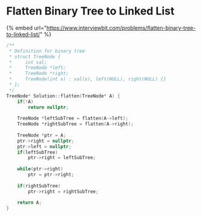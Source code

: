 # Flatten Binary Tree to Linked List

{% embed url="https://www.interviewbit.com/problems/flatten-binary-tree-to-linked-list/" %}

```cpp
/**
 * Definition for binary tree
 * struct TreeNode {
 *     int val;
 *     TreeNode *left;
 *     TreeNode *right;
 *     TreeNode(int x) : val(x), left(NULL), right(NULL) {}
 * };
 */
TreeNode* Solution::flatten(TreeNode* A) {
    if(!A)
        return nullptr;
        
    TreeNode *leftSubTree = flatten(A->left);
    TreeNode *rightSubTree = flatten(A->right);
    
    TreeNode *ptr = A;
    ptr->right = nullptr;
    ptr->left = nullptr;
    if(leftSubTree)
        ptr->right = leftSubTree;
    
    while(ptr->right)
        ptr = ptr->right;
        
    if(rightSubTree)
        ptr->right = rightSubTree;
        
    return A;
}
```
